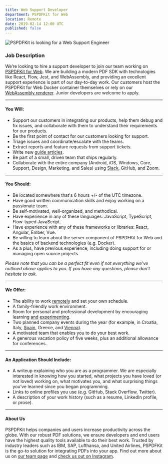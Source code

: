 ```yaml
---
title: Web Support Developer
department: PSPDFKit for Web
location: Remote
date: 2019-02-14 12:00 UTC
published: false
---
```


<img src="/images/careers/web2.png" alt="PSPDFKit is looking for a Web Support Engineer" class="card-img-top-hero" style="max-width: 1200px;" />

### Job Description

We’re looking to hire a support developer to join our team working on [PSPDFKit for Web][]. We are building a modern PDF SDK with technologies like React, Flow, Jest, and WebAssembly, and providing an excellent support experience is part of our day-to-day work. Our customers host the PSPDFKit for Web Docker container themselves or rely on our [WebAssembly renderer][]. Junior developers are welcome to apply.

---

#### You Will:

- Support our customers in integrating our products, help them debug and fix issues, and collaborate with them to understand their requirements for our products.
- Be the first point of contact for our customers looking for support.
- Triage issues and coordinate/escalate with the teams.
- Extract reports and feature requests from support tickets.
- Write new [guide articles][].
- Be part of a small, driven team that ships regularly.
- Collaborate with the entire company (Android, iOS, Windows, Core, Support, Design, Marketing, and Sales) using [Slack][], GitHub, and Zoom.

---

#### You Should:

- Be located somewhere that's 6 hours +/- of the UTC timezone.
- Have good written communication skills and enjoy working on a passionate team.
- Be self-motivated, well-organized, and methodical.
- Have experience in any of these languages: JavaScript, TypeScript, Flow-typed JavaScript.
- Have experience with any of these frameworks or libraries: React, Angular, Ember, Vue.
- Be willing to learn about the server component of PSPDFKit for Web and the basics of backend technologies (e.g. Docker).
- As a plus, have previous experience, including doing support for or managing open source projects.

_Please note that you can be a perfect fit even if not everything we’ve outlined above applies to you. If you have any questions, please don’t hesitate to ask._

---

#### We Offer:

- The ability to work [remotely][] and set your own schedule.
- A family-friendly work environment.
- Room for personal and professional development by encouraging learning [and][calculator] [experimenting][reviewbot].
- Two planned company events during the year (for example, in Croatia, Italy, [Spain][], Greece, and [Vienna][]).
- A motivated team that enables you to do your best work.
- A generous vacation policy of five weeks, plus an additional allowance for conferences.

---

#### An Application Should Include:

- A writeup explaining who you are as a programmer. We are especially interested in knowing how you started, what projects you have loved (or not loved) working on, what motivates you, and what surprising things you’ve learned since you began programming.
- Links to online profiles you use (e.g. GitHub, Stack Overflow, Twitter).
- A description of your work history (such as a resume, LinkedIn profile, or prose).

---

#### About Us

PSPDFKit helps companies and users increase productivity across the globe. With our robust PDF solutions, we ensure developers and end users have the highest quality tools available to do their best work. Trusted by industry leaders such as IBM, SAP, Lufthansa, and United Airlines, PSPDFKit is the go-to solution for integrating PDFs into your app. Find out more about us on [our team page][] and [check us out on Instagram][].

[pspdfkit for web]: https://pspdfkit.com/web
[webassembly renderer]: /blog/2017/webassembly-a-new-hope/
[our team page]: /about
[slack]: https://pspdfkit.com/blog/2018/how-to-use-slack-and-not-go-crazy/
[guide articles]: https://pspdfkit.com/guides/web/current/pspdfkit-for-web/getting-started/
[remotely]: /blog/2017/remote-work/
[calculator]: /blog/2018/how-to-program-a-calculator-pdf/
[reviewbot]: /blog/2018/reviewbot/
[spain]: /blog/2016/the-importance-of-retreats-for-a-remote-company/
[vienna]: /blog/2017/4-steps-to-a-successful-company-retreat/
[check us out on instagram]: https://www.instagram.com/pspdfkit/
